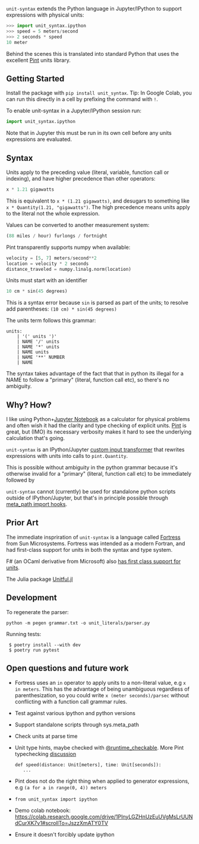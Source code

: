 `unit-syntax` extends the Python language in Jupyter/IPython to support expressions with physical units:

```python
>>> import unit_syntax.ipython
>>> speed = 5 meters/second
>>> 2 seconds * speed
10 meter
```

Behind the scenes this is translated into standard Python that uses the excellent [Pint](https://pint.readthedocs.io/) units library.

## Getting Started

Install the package with `pip install unit_syntax`.  Tip: In Google Colab, you can run this directly in a cell by prefixing the command with `!`.

To enable unit-syntax in a Jupyter/IPython session run:

```python
import unit_syntax.ipython
```

Note that in Jupyter this must be run in its own cell before any units expressions are evaluated.

## Syntax

Units apply to the preceding value (literal, variable, function call or indexing), and have higher precedence than other operators:

```python
x * 1.21 gigawatts
```

This is equivalent to `x * (1.21 gigawatts)`, and desugars to something like `x * Quantity(1.21, "gigawatts")`.  The high precedence means units apply to the literal not the whole expression.

Values can be converted to another measurement system:

```python
(88 miles / hour) furlongs / fortnight
```

Pint transparently supports numpy when available:

```python
velocity = [5, 7] meters/second**2
location = velocity * 2 seconds
distance_traveled = numpy.linalg.norm(location)
```

Units must start with an identifier

```python
10 cm * sin(45 degrees)
```

This is a syntax error because `sin` is parsed as part of the units; to resolve add parentheses: `(10 cm) * sin(45 degrees)`


The units term follows this grammar:

```
units:
    | '(' units ')'
    | NAME '/' units
    | NAME '*' units
    | NAME units
    | NAME '**' NUMBER
    | NAME
```

The syntax takes advantage of the fact that that in python its illegal for a NAME to follow a "primary" (literal, function call etc), so there's no ambiguity.  

## Why?  How?

I like using Python+[Jupyter Notebook](https://jupyter.org/) as a calculator for physical problems and often wish it had the clarity and type checking of explicit units. [Pint](https://pint.readthedocs.io/) is great, but (IMO) its necessary verbosity makes it hard to see the underlying calculation that's going.

`unit-syntax` is an IPython/Jupyter [custom input transformer](https://ipython.readthedocs.io/en/stable/config/inputtransforms.html) that rewrites expressions with units into calls to `pint.Quantity`.

This is possible without ambiguity in the python grammar because it's otherwise invalid for a "primary" (literal, function call etc) to be immediately followed by 

`unit-syntax` cannot (currently) be used for standalone python scripts outside of IPython/Jupyter, but that's in principle possible through [meta_path import hooks](https://docs.python.org/3/reference/import.html#the-meta-path).

## Prior Art

The immediate inspriration of `unit-syntax` is a language called [Fortress](https://citeseerx.ist.psu.edu/viewdoc/download?doi=10.1.1.180.6323&rep=rep1&type=pdf
) from Sun Microsystems.  Fortress was intended as a modern Fortran, and had first-class support for units in both the syntax and type system.

F# (an OCaml derivative from Microsoft) also [has first class support for units](https://en.wikibooks.org/wiki/F_Sharp_Programming/Units_of_Measure).

The Julia package [Unitful.jl](http://painterqubits.github.io/Unitful.jl/stable/)



## Development

To regenerate the parser:

`python -m pegen grammar.txt -o unit_literals/parser.py`

Running tests:

```
 $ poetry install --with dev
 $ poetry run pytest
```

## Open questions and future work

 * Fortress uses an `in` operator to apply units to a non-literal value, e.g `x in meters`.  This has the advantage of being unambiguous regardless of parenthesization, so you could write `x (meter seconds)/parsec` without conflicting with a function call grammar rules.

 * Test against various ipython and python versions
 * Support standalone scripts through sys.meta_path
 * Check units at parse time
 * Unit type hints, maybe checked with [@runtime_checkable](https://docs.python.org/3/library/typing.html#typing.runtime_checkable).  More Pint typechecking [discussion](https://github.com/hgrecco/pint/issues/1166)
   ```
   def speed(distance: Unit[meters], time: Unit[seconds]):
      ...
   ```
 * Pint does not do the right thing when applied to generator expressions, e.g `(a for a in range(0, 4)) meters`
 * `from unit_syntax import ipython`
 * Demo colab notebook: https://colab.research.google.com/drive/1PInyLGZHnUzEuUVgMsLrUUNdCurXK7v1#scrollTo=JszzXmATY0TV
 * Ensure it doesn't forcibly update ipython


